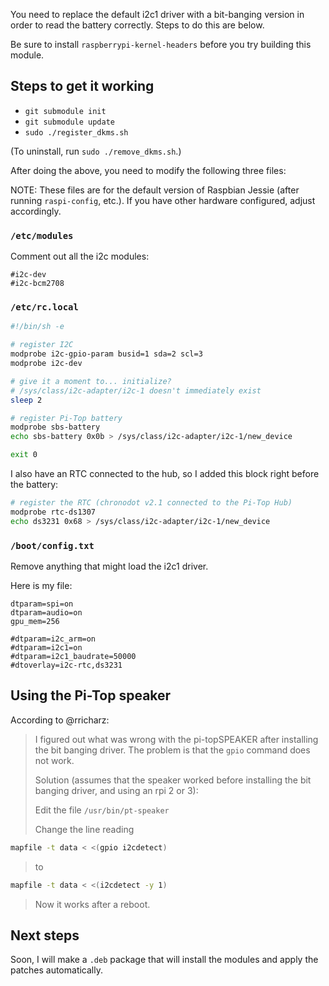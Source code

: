 You need to replace the default i2c1 driver with a bit-banging version
in order to read the battery correctly.
Steps to do this are below.

Be sure to install `raspberrypi-kernel-headers` before you try building
this module.

## Steps to get it working

 - `git submodule init`
 - `git submodule update`
 - `sudo ./register_dkms.sh`

(To uninstall, run `sudo ./remove_dkms.sh`.)

After doing the above, you need to modify the following three files:

NOTE:
These files are for the default version of Raspbian Jessie (after running
`raspi-config`, etc.).
If you have other hardware configured, adjust accordingly.

### `/etc/modules`

Comment out all the i2c modules:

```
#i2c-dev
#i2c-bcm2708
```

### `/etc/rc.local`

```sh
#!/bin/sh -e

# register I2C
modprobe i2c-gpio-param busid=1 sda=2 scl=3
modprobe i2c-dev

# give it a moment to... initialize?
# /sys/class/i2c-adapter/i2c-1 doesn't immediately exist
sleep 2

# register Pi-Top battery
modprobe sbs-battery
echo sbs-battery 0x0b > /sys/class/i2c-adapter/i2c-1/new_device

exit 0
```

I also have an RTC connected to the hub, so I added this block right
before the battery:

```sh
# register the RTC (chronodot v2.1 connected to the Pi-Top Hub)
modprobe rtc-ds1307
echo ds3231 0x68 > /sys/class/i2c-adapter/i2c-1/new_device
```

### `/boot/config.txt`

Remove anything that might load the i2c1 driver.

Here is my file:

```
dtparam=spi=on
dtparam=audio=on
gpu_mem=256

#dtparam=i2c_arm=on
#dtparam=i2c1=on
#dtparam=i2c1_baudrate=50000
#dtoverlay=i2c-rtc,ds3231
```

## Using the Pi-Top speaker

According to @rricharz:
> I figured out what was wrong with the pi-topSPEAKER after installing
> the bit banging driver.
> The problem is that the `gpio` command does not work.
>
> Solution (assumes that the speaker worked before installing the bit
> banging driver, and using an rpi 2 or 3):
>
> Edit the file `/usr/bin/pt-speaker`
>
> Change the line reading
```sh
mapfile -t data < <(gpio i2cdetect)
```
> to
```sh
mapfile -t data < <(i2cdetect -y 1)
```
> Now it works after a reboot.


## Next steps

Soon, I will make a `.deb` package that will install the modules and
apply the patches automatically.
